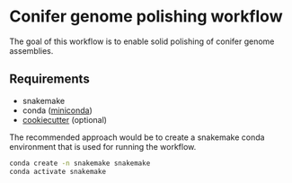 # Conifer genome polishing workflow

The goal of this workflow is to enable solid polishing of conifer genome assemblies.

## Requirements

- snakemake
- conda ([miniconda](https://docs.conda.io/en/latest/miniconda.html))
- [cookiecutter](https://cookiecutter.readthedocs.io/en/latest/) (optional)

The recommended approach would be to create a snakemake conda environment that is used for running the workflow.

```sh
conda create -n snakemake snakemake
conda activate snakemake
```

